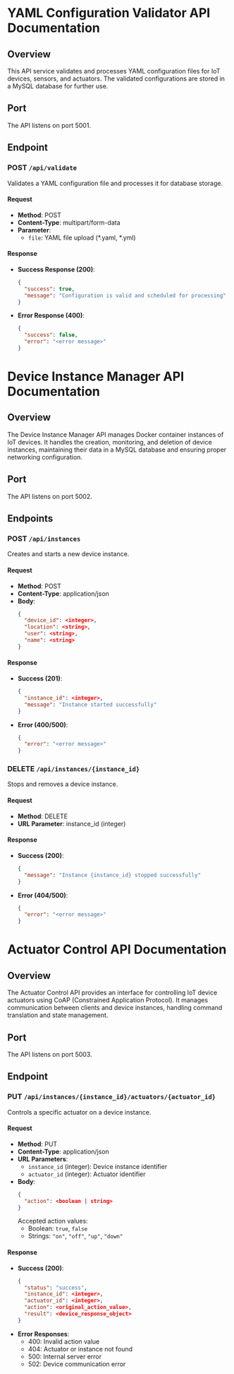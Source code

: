 # YAML Configuration Validator API Documentation

## Overview
This API service validates and processes YAML configuration files for IoT devices, sensors, and actuators. The validated configurations are stored in a MySQL database for further use.

## Port
The API listens on port 5001.

## Endpoint

### POST `/api/validate`
Validates a YAML configuration file and processes it for database storage.

#### Request
- **Method**: POST
- **Content-Type**: multipart/form-data
- **Parameter**: 
  - `file`: YAML file upload (*.yaml, *.yml)

#### Response
- **Success Response (200)**:
  ```json
  {
    "success": true,
    "message": "Configuration is valid and scheduled for processing"
  }
  ```
- **Error Response (400)**:
  ```json
  {
    "success": false,
    "error": "<error message>"
  }
  ```
  
# Device Instance Manager API Documentation

## Overview
The Device Instance Manager API manages Docker container instances of IoT devices. It handles the creation, monitoring, and deletion of device instances, maintaining their data in a MySQL database and ensuring proper networking configuration.

## Port
The API listens on port 5002.

## Endpoints

### POST `/api/instances`
Creates and starts a new device instance.

#### Request
- **Method**: POST
- **Content-Type**: application/json
- **Body**:
  ```json
  {
    "device_id": <integer>,
    "location": <string>,
    "user": <string>,
    "name": <string>
  }
  ```

#### Response
- **Success (201)**:
  ```json
  {
    "instance_id": <integer>,
    "message": "Instance started successfully"
  }
  ```
- **Error (400/500)**:
  ```json
  {
    "error": "<error message>"
  }
  ```

### DELETE `/api/instances/{instance_id}`
Stops and removes a device instance.

#### Request
- **Method**: DELETE
- **URL Parameter**: instance_id (integer)

#### Response
- **Success (200)**:
  ```json
  {
    "message": "Instance {instance_id} stopped successfully"
  }
  ```
- **Error (404/500)**:
  ```json
  {
    "error": "<error message>"
  }
  ```

# Actuator Control API Documentation

## Overview
The Actuator Control API provides an interface for controlling IoT device actuators using CoAP (Constrained Application Protocol). It manages communication between clients and device instances, handling command translation and state management.

## Port
The API listens on port 5003.

## Endpoint

### PUT `/api/instances/{instance_id}/actuators/{actuator_id}`
Controls a specific actuator on a device instance.

#### Request
- **Method**: PUT
- **Content-Type**: application/json
- **URL Parameters**:
  - `instance_id` (integer): Device instance identifier
  - `actuator_id` (integer): Actuator identifier
- **Body**:
  ```json
  {
    "action": <boolean | string>
  }
  ```
  Accepted action values:
  - Boolean: `true`, `false`
  - Strings: `"on"`, `"off"`, `"up"`, `"down"`

#### Response
- **Success (200)**:
  ```json
  {
    "status": "success",
    "instance_id": <integer>,
    "actuator_id": <integer>,
    "action": <original_action_value>,
    "result": <device_response_object>
  }
  ```
- **Error Responses**:
  - 400: Invalid action value
  - 404: Actuator or instance not found
  - 500: Internal server error
  - 502: Device communication error

  
